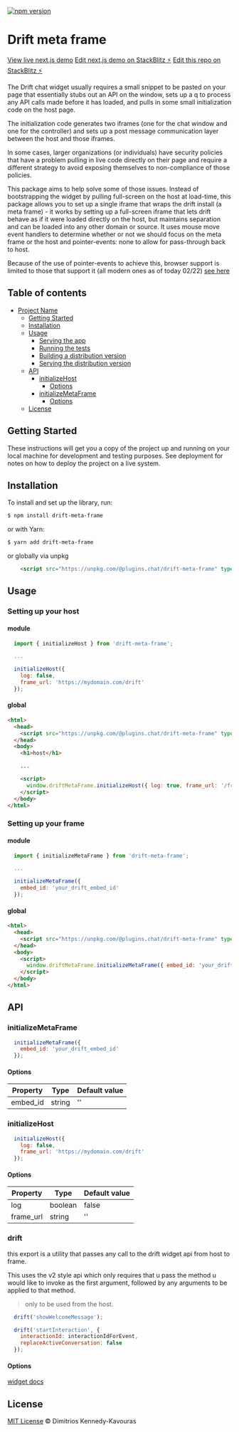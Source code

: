 [![npm version](https://badge.fury.io/js/@plugins.chat%2Fdrift-meta-frame.svg)](https://badge.fury.io/js/@plugins.chat%2Fdrift-meta-frame)

# Drift meta frame

[View live next.js demo](https://meta-frame-demo.vercel.app/)
[Edit next.js demo on StackBlitz ⚡️](https://stackblitz.com/edit/meta-frame-demo)
[Edit this repo on StackBlitz ⚡️](https://stackblitz.com/edit/drift-meta-frame)

The Drift chat widget usually requires a small snippet to be pasted on your page that essentially stubs out an API on the window, sets up a q to process any API calls made before it has loaded, and pulls in some small initialization code on the host page.

The initialization code generates two iframes (one for the chat window and one for the controller) and sets up a post message communication layer between the host and those iframes.

In some cases, larger organizations (or individuals) have security policies that have a problem pulling in live code directly on their page and require a different strategy to avoid exposing themselves to non-compliance of those policies.

This package aims to help solve some of those issues. Instead of bootstrapping the widget by pulling full-screen on the host at load-time, this package allows you to set up a single iframe that wraps the drift install (a meta frame) - it works by setting up a full-screen iframe that lets drift behave as if it were loaded directly on the host, but maintains separation and can be loaded into any other domain or source. It uses mouse move event handlers to determine whether or not we should focus on the meta frame or the host and pointer-events: none to allow for pass-through back to host.

Because of the use of pointer-events to achieve this, browser support is limited to those that support it (all modern ones as of today 02/22) [see here](https://caniuse.com/pointer-events)

## Table of contents

- [Project Name](#project-name)
  - [Getting Started](#getting-started)
  - [Installation](#installation)
  - [Usage](#usage)
    - [Serving the app](#serving-the-app)
    - [Running the tests](#running-the-tests)
    - [Building a distribution version](#building-a-distribution-version)
    - [Serving the distribution version](#serving-the-distribution-version)
  - [API](#api)
    - [initializeHost](#initializeHost)
      - [Options](#options)
    - [initializeMetaFrame](#initializeMetaFrame)
      - [Options](#options)
  - [License](#license)

## Getting Started

These instructions will get you a copy of the project up and running on your local machine for development and testing purposes. See deployment for notes on how to deploy the project on a live system.

## Installation

To install and set up the library, run:

```sh
$ npm install drift-meta-frame
```

or with Yarn:

```sh
$ yarn add drift-meta-frame
```

or globally via unpkg

```html
    <script src="https://unpkg.com/@plugins.chat/drift-meta-frame" type="text/javascript"></script>
```

## Usage

### Setting up your host

#### module

```js
  import { initializeHost } from 'drift-meta-frame';

  ...

  initializeHost({
    log: false,
    frame_url: 'https://mydomain.com/drift'
  });
```

#### global

```html
<html>
  <head>
    <script src="https://unpkg.com/@plugins.chat/drift-meta-frame" type="text/javascript"></script>
  </head>
  <body>
    <h1>host</h1>

    ...

    <script>
      window.driftMetaFrame.initializeHost({ log: true, frame_url: '/frame' });
    </script>
  </body>
</html>

```

### Setting up your frame

#### module

```js
  import { initializeMetaFrame } from 'drift-meta-frame';

  ...

  initializeMetaFrame({
    embed_id: 'your_drift_embed_id'
  });
```

#### global

```html
<html>
  <head>
    <script src="https://unpkg.com/@plugins.chat/drift-meta-frame" type="text/javascript"></script>
  </head>
  <body>
    <script>
      window.driftMetaFrame.initializeMetaFrame({ embed_id: 'your_drift_embed_id' });
    </script>
  </body>
</html>

```

## API

### initializeMetaFrame

```js
  initializeMetaFrame({
    embed_id: 'your_drift_embed_id'
  });
```

#### Options

| Property | Type   | Default value |
| -------- | ------ | ------------- |
| embed_id | string | ''            |

### initializeHost

```js
  initializeHost({
    log: false,
    frame_url: 'https://mydomain.com/drift'
  });
```

#### Options

| Property  | Type    | Default value |
| --------- | ------- | ------------- |
| log       | boolean | false         |
| frame_url | string  | ''            |

### drift

this export is a utility that passes any call to the drift widget api from host to frame.

This uses the v2 style api which only requires that u pass the method u would like to invoke as the first argument, followed by any arguments to be applied to that method.

> only to be used from the host.

```js
  drift('showWelcomeMessage');

  drift('startInteraction', {
    interactionId: interactionIdForEvent,
    replaceActiveConversation: false
  });
```

#### Options

[widget docs](https://devdocs.drift.com/docs/widget-start)

## License

[MIT License](LICENSE.md) © Dimitrios Kennedy-Kavouras

